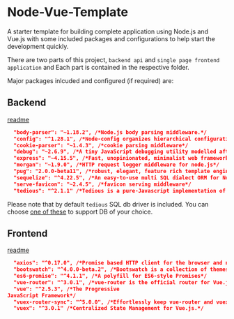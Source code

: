 # Node-Vue-Template

A starter template for building complete application using Node.js and Vue.js with some included packages and configurations to help start the development quickly.

There are two parts of this project, `backend api` and `single page frontend application` and Each part is contained in the respective folder.

Major packages inlcuded and configured (if required) are:

## Backend

[readme](./backend/README.md)

```json
  "body-parser": "~1.18.2", /*Node.js body parsing middleware.*/
  "config": "^1.28.1", /*Node-config organizes hierarchical configurations for your app deployments.*/
  "cookie-parser": "~1.4.3", /*cookie parsing middleware*/
  "debug": "~2.6.9", /*A tiny JavaScript debugging utility modelled after Node.js core's debugging technique. Works in Node.js and web browsers.*/
  "express": "~4.15.5", /*Fast, unopinionated, minimalist web framework for node.*/
  "morgan": "~1.9.0", /*HTTP request logger middleware for node.js*/
  "pug": "2.0.0-beta11", /*robust, elegant, feature rich template engine for Node.js*/
  "sequelize": "^4.22.5", /*An easy-to-use multi SQL dialect ORM for Node.js*/
  "serve-favicon": "~2.4.5", /*favicon serving middleware*/
  "tedious": "^2.1.1" /*Tedious is a pure-Javascript implementation of the TDS protocol, which is used to interact with instances of Microsoft's SQL Server.*/
```

Please note that by default `tedious` SQL db driver is included. You can choose [one of these](http://docs.sequelizejs.com/manual/installation/getting-started.html) to support DB of your choice.

## Frontend

[readme](./frontend/README.md)

```json
  "axios": "^0.17.0", /*Promise based HTTP client for the browser and node.js*/
  "bootswatch": "^4.0.0-beta.2", /*Bootswatch is a collection of themes for Bootstrap.*/
  "es6-promise": "^4.1.1", /*A polyfill for ES6-style Promises*/
  "vue-router": "^3.0.1", /*vue-router is the official router for Vue.js.*/
  "vue": "^2.5.3", /*The Progressive
JavaScript Framework*/
  "vuex-router-sync": "^5.0.0", /*Effortlessly keep vue-router and vuex store in sync.*/
  "vuex": "^3.0.1" /*Centralized State Management for Vue.js.*/
```
